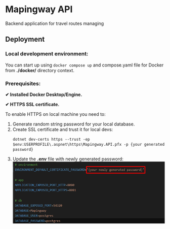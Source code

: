 # Mapingway API

Backend application for travel routes managing

## Deployment

### Local development environment:

You can start up using `docker compose up` and compose.yaml file for Docker from **./docker/** directory context.

### Prerequisites:

**✔ Installed Docker Desktop/Engine.**

**✔ HTTPS SSL certificate.**

To enable HTTPS on local machine you need to:

1. Generate random string password for your local database.
2. Create SSL certificate and trust it for local devs:
   ```
   dotnet dev-certs https --trust -ep $env:USERPROFILE\.aspnet\https\Mapingway.API.pfx -p {your generated password}
   ```
3. Update the **.env** file with newly generated password:
![certificate_local_ssl_password.png](.github/readmecontent/certificate_local_ssl_password.png)